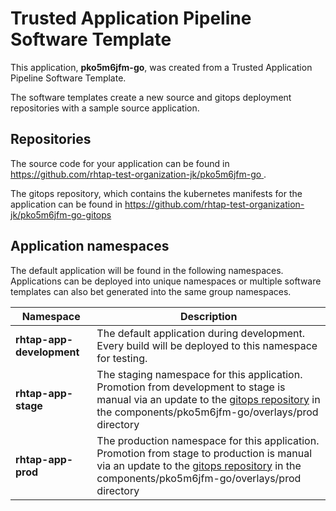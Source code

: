 # Trusted Application Pipeline Software Template

This application, **pko5m6jfm-go**, was created from a Trusted Application Pipeline Software Template.

The software templates create a new source and gitops deployment repositories with a sample source application. 

## Repositories

The source code for your application can be found in [https://github.com/rhtap-test-organization-jk/pko5m6jfm-go ](https://github.com/rhtap-test-organization-jk/pko5m6jfm-go ).
 
The gitops repository, which contains the kubernetes manifests for the application can be found in 
[https://github.com/rhtap-test-organization-jk/pko5m6jfm-go-gitops ](https://github.com/rhtap-test-organization-jk/pko5m6jfm-go-gitops ) 

## Application namespaces 

The default application will be found in the following namespaces. Applications can be deployed into unique namespaces or multiple software templates can also bet generated into the same group namespaces.  

|  Namespace   |  Description   |  
| -------- | -------- |   
| **rhtap-app-development** | The default application during development. Every build will be deployed to this namespace for testing. | 
| **rhtap-app-stage** | The staging namespace for this application. Promotion from development to stage is manual via an update to the [gitops repository](https://github.com/rhtap-test-organization-jk/pko5m6jfm-go-gitops ) in the components/pko5m6jfm-go/overlays/prod directory |  
| **rhtap-app-prod** | The production namespace for this application. Promotion from stage to production is manual via an update to the [gitops repository](https://github.com/rhtap-test-organization-jk/pko5m6jfm-go-gitops ) in the components/pko5m6jfm-go/overlays/prod directory | 